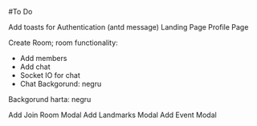 #To Do

Add toasts for Authentication (antd message)
Landing Page
Profile Page

Create Room; room functionality:

- Add members
- Add chat
- Socket IO for chat
- Chat Backgorund: negru

Backgorund harta: negru

Add Join Room Modal
Add Landmarks Modal
Add Event Modal
